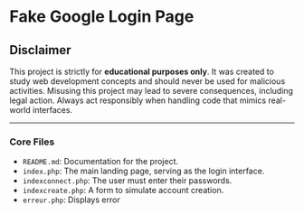 # Fake Google Login Page

## Disclaimer  
This project is strictly for **educational purposes only**. It was created to study web development concepts and should never be used for malicious activities. Misusing this project may lead to severe consequences, including legal action. Always act responsibly when handling code that mimics real-world interfaces.  

---

### Core Files  
- `README.md`: Documentation for the project.  
- `index.php`: The main landing page, serving as the login interface.  
- `indexconnect.php`: The user must enter their passwords.  
- `indexcreate.php`: A form to simulate account creation.  
- `erreur.php`: Displays error 

